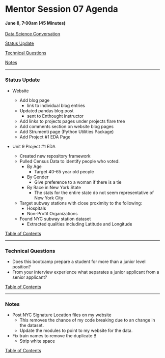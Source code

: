 # Mentor Session 07 Agenda

#### June 8, 7:00am (45 Minutes)


[Data Science Conversation](#ds_converstation)

[Status Update](#status_update)

[Technical Questions](#technical_questions)

[Notes](#notes)


---
### <a name="status_update"></a> Status Update
- Website
    - Add blog page
        - link to individual blog entries
    - Updated pandas blog post
        - sent to Enthought instructor
    - Add links to projects pages under projects flare tree
    - Add comments section on website blog pages
    - Add Strumenti page (Python Utilities Package)
    - Add Project #1 EDA Page

- Unit 9 Project #1 EDA
    - Created new repository framework
    - Pulled Census Data to identify people who voted.
        - By Age
            - Target 40-65 year old people
        - By Gender
            - Give preference to a woman if there is a tie
        - By Race in New York State
            - The stats for the entire state do not seem representative of 
            New York City
    - Target subway stations with close proximity to the following:
        - Hospitals
        - Non-Profit Organizations
    - Found NYC subway station dataset
        - Extracted qualities including Latitude and Longitude

[Table of Contents](#toc)


---
### <a name="technical_questions"></a> Technical Questions
- Does this bootcamp prepare a student for more than a junior level position?
- From your interview experience what separates a junior applicant from a 
senior applicant?

[Table of Contents](#toc)


---
### <a name="notes"></a> Notes
- Post NYC Signature Location files on my website
    - This removes the chance of my code breaking due to an change in the 
    dataset.
    - Update the modules to point to my website for the data.
- Fix train names to remove the duplicate B
    - Strip white space

[Table of Contents](#toc)

